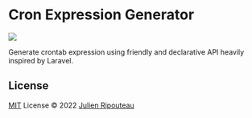 # Cron Expression Generator

![](https://i.imgur.com/0d6E908.png)


Generate crontab expression using friendly and declarative API heavily inspired by Laravel. 


## License

[MIT](./LICENSE) License © 2022 [Julien Ripouteau](https://github.com/Julien-R44)
